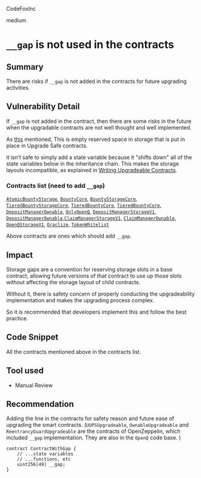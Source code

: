CodeFoxInc

medium

# `__gap` is not used in the contracts

## Summary

There are risks if `__gap` is not added in the contracts for future upgrading activities. 

## Vulnerability Detail

If `__gap` is not added in the contract, then there are some risks in the future when the upgradable contracts are not well thought and well implemented. 

As [this](https://docs.openzeppelin.com/contracts/3.x/upgradeable#storage_gaps) mentioned, This is empty reserved space in storage that is put in place in Upgrade Safe contracts. 

it isn’t safe to simply add a state variable because it "shifts down" all of the state variables below in the inheritance chain. This makes the storage layouts incompatible, as explained in [Writing Upgradeable Contracts](https://docs.openzeppelin.com/upgrades-plugins/1.x/writing-upgradeable#modifying-your-contracts).

### Contracts list (need to add `__gap`)

[`AtomicBountyStorage`](https://github.com/sherlock-audit/2023-02-openq/blob/main/contracts/Bounty/Storage/AtomicBountyStorage.sol#L10), [`BountyCore`](https://github.com/sherlock-audit/2023-02-openq/blob/main/contracts/Bounty/Implementations/BountyCore.sol), [`BountyStorageCore`](https://github.com/sherlock-audit/2023-02-openq/blob/main/contracts/Bounty/Storage/BountyStorageCore.sol), [`TieredBountyStorageCore`](https://github.com/sherlock-audit/2023-02-openq/blob/main/contracts/Bounty/Storage/TieredBountyStorageCore.sol), [`TieredBountyCore`](https://github.com/sherlock-audit/2023-02-openq/blob/main/contracts/Bounty/Storage/TieredFixedBountyStorage.sol), [`TieredBountyCore`](https://github.com/sherlock-audit/2023-02-openq/blob/main/contracts/Bounty/Storage/TieredPercentageBountyStorage.sol), [`DepositManagerOwnable`](https://github.com/sherlock-audit/2023-02-openq/blob/main/contracts/DepositManager/DepositManagerOwnable.sol),  [`OnlyOpenQ`](https://github.com/sherlock-audit/2023-02-openq-CodeFoxInc/tree/main/contracts/OnlyOpenQ), [`DepositManagerStorageV1`](https://github.com/sherlock-audit/2023-02-openq/blob/main/contracts/DepositManager/Storage/DepositManagerStorage.sol), [`DepositManagerOwnable`](https://github.com/sherlock-audit/2023-02-openq/blob/main/contracts/DepositManager/DepositManagerOwnable.sol),[`ClaimManagerStorageV1`](https://github.com/sherlock-audit/2023-02-openq/blob/main/contracts/ClaimManager/Storage/ClaimManagerStorage.sol), [`ClaimManagerOwnable`](https://github.com/sherlock-audit/2023-02-openq/blob/main/contracts/ClaimManager/ClaimManagerOwnable.sol), [`OpenQStorageV1`](https://github.com/sherlock-audit/2023-02-openq/blob/main/contracts/OpenQ/Storage/OpenQStorage.sol), [`Oraclize`](https://github.com/sherlock-audit/2023-02-openq/blob/main/contracts/Oracle/Oraclize.sol), [`TokenWhitelist`](https://github.com/sherlock-audit/2023-02-openq/blob/main/contracts/TokenWhitelist/TokenWhitelist.sol) 

Above contracts are ones which should add `__gap`. 

## Impact

Storage gaps are a convention for reserving storage slots in a base contract, allowing future versions of that contract to use up those slots without affecting the storage layout of child contracts. 

Without it, there is safety concern of properly conducting the upgradeability implementation and makes the upgrading process complex. 

So it is recommended that developers implement this and follow the best practice. 

## Code Snippet

All the contracts mentioned above in the contracts list. 

## Tool used

- Manual Review

## Recommendation

Adding the line in the contracts for safety reason and future ease of upgrading the smart contracts. (`UUPSUpgradeable`, `OwnableUpgradeable` and `ReentrancyGuardUpgradeable` are the contracts of OpenZeppelin, which included `__gap` implementation. They are also in the `OpenQ` code base. )

```solidity
contract ContractWithGap {
	// ...state variables
	// ...functions, etc
	uint256[49] __gap;
}
```
